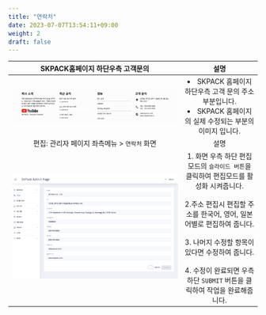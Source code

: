```yaml
---
title: "연락처"
date: 2023-07-07T13:54:11+09:00
weight: 2
draft: false
---
```


| SKPACK홈페이지 하단우측 고객문의 | 설명 |
  |:---:|:---:|
|<img width="1487" alt="스크린샷 2023-07-07 오후 0 51 00" src="contact1.png">|<li>SKPACK 홈페이지 하단우측 고객 문의 주소부분입니다. <li> SKPACK 홈페이지의 실제 수정되는 부분의 이미지 입니다.|
| 편집: 관리자 페이지 좌측메뉴 > `연락처` 화면 | 설명 |
|<img width="1512" alt="스크린샷 2023-07-07 오후 3 33 17" src="contact2.png">|1. 화면 우측 하단 편집 모드의 `슬라이드 버튼`을 클릭하여 편집모드를 활성화 시켜줍니다. <br/><br/> 2.주소 편집시 편집할 주소를 한국어, 영어, 일본어별로 편집하여 줍니다. <br/><br/> 3. 나머지 수정할 항목이 있다면 수정하여 줍니다. <br/><br/> 4. 수정이 완료되면 우측하단 `SUBMIT` 버튼을 클릭하여 작업을 완료해줍니다.|

  
